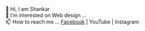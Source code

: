 👋 Hi, I am Shankar<br>
🔭 I’m interested on Web design ...<br>
📫 How to reach me ... <a href="https://www.facebook.com/Shankaravi6/">Facebook</a> | YouTube | Instagram

